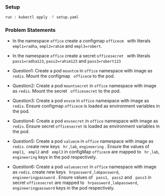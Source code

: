 ### Setup 
```sh
run : kubectl apply -f setup.yaml
```

### Problem Statements

- In the namespace ``` office ``` create a configmap ```officecm ``` with literals ``` empl1=radha ```, ``` empl2=rahim ``` and ``` empl3=robert ```. 
- In the namespace ``` office ``` create a secret ```officesecret ``` with literals ``` pass1=radha123 ```, ``` pass2=rahim123 ``` and ``` pass3=robert123 ```


- Question1: Create a pod ``` mountcm ``` in ``` office ``` namespace with image as ``` redis ```. Mount the configmap ``` officecm``` to the pod.
- Question2: Create a pod ``` mountsecret ``` in ``` office ``` namespace with image as ``` redis ```. Mount the secret ``` officesecret``` to the pod.
- Question3: Create a pod ``` envcm ``` in ``` office ``` namespace with image as ``` redis ```. Ensure configmap ``` officecm ``` is loaded as environment variables in the pod.
- Question4: Create a pod ``` envsecret ``` in ``` office ``` namespace with image as ``` redis ```. Ensure secret ``` officesecret ``` is loaded as environment variables in the pod.
- Question5: Create a pod ``` valuecm ``` in ``` office ``` namespace with image as ``` redis ```.  create new keys ``` hr``` ,```lab```, ```engineering``` . Ensure the values of ``` empl1```, ``` empl2``` and ``` empl3``` in configMap ``` officecm ``` are mapped to ``` hr``` ,```lab```, ```engineering``` keys in the pod respectively.
- Question6: Create a pod ``` valuesecret ``` in ``` office ``` namespace with image as ``` redis ```.  create new keys ``` hrpassword``` ,```labpassword```, ```engineeringpassword``` . Ensure values of ``` pass1```, ``` pass2``` and ``` pass3``` in secret ```officesecret``` are mapped to ``` hrpassword``` ,```labpassword```, ```engineeringpassword```  keys in the pod respectively.